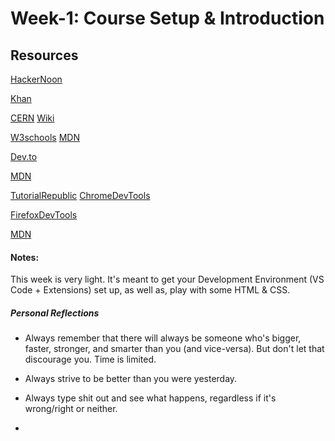 # Week-1: Course Setup & Introduction

## Resources

[HackerNoon](https://hackernoon.com/should-you-be-a-back-end-front-end-or-full-stack-developer-cf3a39aa95de)

[Khan](https://www.khanacademy.org/computing/computer-programming/html-css-js/using-js-libraries-in-your-webpage/a/whats-a-js-library)

[CERN](http://info.cern.ch/hypertext/WWW/TheProject.html)
[Wiki](https://en.wikipedia.org/wiki/World_Wide_Web#History)

[W3schools](https://www.w3schools.com/)
[MDN](https://developer.mozilla.org/en-US/docs/Web/Reference)

[Dev.to](https://dev.to/)

[MDN](https://developer.mozilla.org/en-US/docs/Learn/HTML/Introduction_to_HTML/Getting_started#Anatomy_of_an_HTML_element)

[TutorialRepublic](https://www.tutorialrepublic.com/html-tutorial/html-elements.php)
[ChromeDevTools](https://developers.google.com/web/tools/chrome-devtools)

[FirefoxDevTools](https://developer.mozilla.org/en-US/docs/Tools)

[MDN](https://developer.mozilla.org/en-US/docs/Learn/HTML/Introduction_to_HTML/Getting_started#Anatomy_of_an_HTML_document)
[]()
[]()

#### Notes:
This week is very light. It's meant to get your Development Environment (VS Code + Extensions) set up, as well as, play with some HTML & CSS.

##### Personal Reflections

- Always remember that there will always be someone who's bigger, faster, stronger, and smarter than you (and vice-versa). But don't let that discourage you. Time is limited.

- Always strive to be better than you were yesterday.

- Always type shit out and see what happens, regardless if it's wrong/right or neither.

-